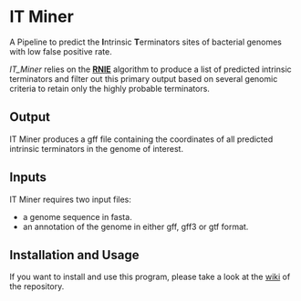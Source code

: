 # IT Miner

A Pipeline to predict the **I**ntrinsic **T**erminators  sites of bacterial genomes with low false positive rate. 

_IT_Miner_ relies on the **[RNIE](https://github.com/ppgardne/RNIE/tree/master/paper)** algorithm to produce a list of predicted intrinsic terminators and filter out this primary output based on several genomic criteria to retain only the highly probable terminators.

## Output
IT Miner produces a gff file containing the coordinates of all predicted intrinsic terminators in the genome of interest.

## Inputs
IT Miner requires two input files:
 - a genome sequence in fasta.
 - an annotation of the genome in either gff, gff3 or gtf format.

## Installation and Usage
If you want to install and use this program, please take a look at the [wiki](https://github.com/charles-bernard/IT_Miner/wiki) of the repository.
